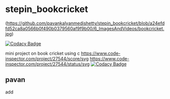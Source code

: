 # stepin_bookcricket
(https://github.com/pavankalyanmedishetty/stepin_bookcricket/blob/a24efdfd52ca8a0566b0f490b0379560af9f9b00/6_ImagesAndVideos/bookcricket.jpg)

[![Codacy Badge](https://api.codacy.com/project/badge/Grade/c717ef5920b94b35a223e7e618c25e46)](https://app.codacy.com/gh/pavankalyanmedishetty/stepin_bookcricket?utm_source=github.com&utm_medium=referral&utm_content=pavankalyanmedishetty/stepin_bookcricket&utm_campaign=Badge_Grade_Settings)

mini project on book cricket using c
https://www.code-inspector.com/project/27544/score/svg
https://www.code-inspector.com/project/27544/status/svg
[![Codacy Badge](https://app.codacy.com/project/badge/Grade/52a6c05f6d1940c680671e6f02d9c6ee)](https://www.codacy.com/gh/pavankalyanmedishetty/stepin_bookcricket/dashboard?utm_source=github.com&amp;utm_medium=referral&amp;utm_content=pavankalyanmedishetty/stepin_bookcricket&amp;utm_campaign=Badge_Grade)
## pavan
add
